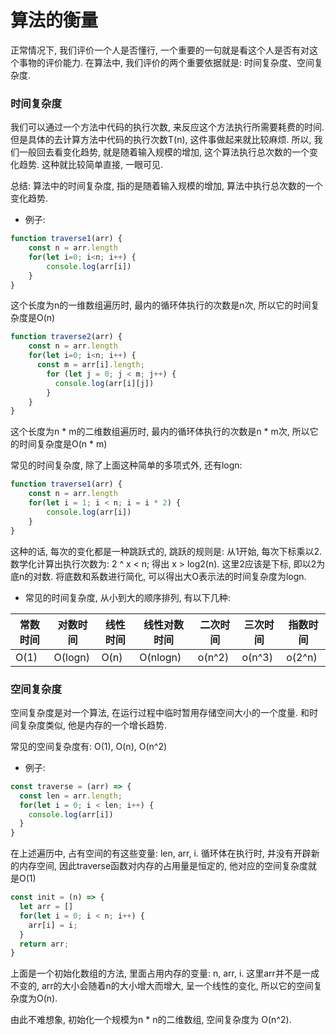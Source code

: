 # 算法的衡量
正常情况下, 我们评价一个人是否懂行, 一个重要的一句就是看这个人是否有对这个事物的评价能力. 在算法中, 我们评价的两个重要依据就是: 时间复杂度、空间复杂度.

### 时间复杂度
我们可以通过一个方法中代码的执行次数, 来反应这个方法执行所需要耗费的时间. 但是具体的去计算方法中代码的执行次数T(n), 这件事做起来就比较麻烦. 所以, 我们一般回去看变化趋势, 就是随着输入规模的增加, 这个算法执行总次数的一个变化趋势. 这种就比较简单直接, 一眼可见. 

总结: 算法中的时间复杂度, 指的是随着输入规模的增加, 算法中执行总次数的一个变化趋势.

- 例子:
```js
function traverse1(arr) {
    const n = arr.length
    for(let i=0; i<n; i++) {
        console.log(arr[i])
    }
}
```
这个长度为n的一维数组遍历时, 最内的循环体执行的次数是n次, 所以它的时间复杂度是O(n)

```js
function traverse2(arr) {
    const n = arr.length
    for(let i=0; i<n; i++) {
      const m = arr[i].length;
        for (let j = 0; j < m; j++) {
          console.log(arr[i][j])
        }
    }
}
```
这个长度为n * m的二维数组遍历时, 最内的循环体执行的次数是n * m次, 所以它的时间复杂度是O(n * m)

常见的时间复杂度, 除了上面这种简单的多项式外, 还有logn:
```js
function traverse1(arr) {
    const n = arr.length
    for(let i = 1; i < n; i = i * 2) {
        console.log(arr[i])
    }
}
```
这种的话, 每次的变化都是一种跳跃式的, 跳跃的规则是: 从1开始, 每次下标乘以2. 数学化计算出执行次数为: 2 ^ x < n; 得出 x > log2(n). 这里2应该是下标, 即以2为底n的对数. 将底数和系数进行简化, 可以得出大O表示法的时间复杂度为logn.

- 常见的时间复杂度, 从小到大的顺序排列, 有以下几种:

| 常数时间 | 对数时间 | 线性时间 | 线性对数时间 | 二次时间 | 三次时间 | 指数时间 |
| -------- | -------- | -------- | ------------ | -------- | -------- | -------- |
| O(1)     | O(logn)  | O(n)     | O(nlogn)     | o(n^2)   | o(n^3)   | o(2^n)   |


### 空间复杂度
空间复杂度是对一个算法, 在运行过程中临时暂用存储空间大小的一个度量. 和时间复杂度类似, 他是内存的一个增长趋势.

常见的空间复杂度有: O(1), O(n), O(n^2)

- 例子:
```js
const traverse = (arr) => {
  const len = arr.length;
  for(let i = 0; i < len; i++) {
    console.log(arr[i])
  }
}
```
在上述遍历中, 占有空间的有这些变量: len, arr, i. 循环体在执行时, 并没有开辟新的内存空间, 因此traverse函数对内存的占用量是恒定的, 他对应的空间复杂度就是O(1)

```js
const init = (n) => {
  let arr = []
  for(let i = 0; i < n; i++) {
    arr[i] = i;
  }
  return arr;
}
```
上面是一个初始化数组的方法, 里面占用内存的变量: n, arr, i. 这里arr并不是一成不变的, arr的大小会随着n的大小增大而增大, 呈一个线性的变化, 所以它的空间复杂度为O(n).

由此不难想象, 初始化一个规模为n * n的二维数组, 空间复杂度为 O(n^2).
